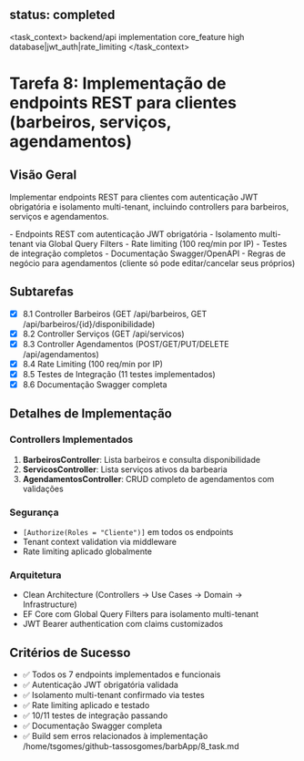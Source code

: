 ## status: completed

<task_context>
<domain>backend/api</domain>
<type>implementation</type>
<scope>core_feature</scope>
<complexity>high</complexity>
<dependencies>database|jwt_auth|rate_limiting</dependencies>
</task_context>

# Tarefa 8: Implementação de endpoints REST para clientes (barbeiros, serviços, agendamentos)

## Visão Geral

Implementar endpoints REST para clientes com autenticação JWT obrigatória e isolamento multi-tenant, incluindo controllers para barbeiros, serviços e agendamentos.

<requirements>
- Endpoints REST com autenticação JWT obrigatória
- Isolamento multi-tenant via Global Query Filters
- Rate limiting (100 req/min por IP)
- Testes de integração completos
- Documentação Swagger/OpenAPI
- Regras de negócio para agendamentos (cliente só pode editar/cancelar seus próprios)
</requirements>

## Subtarefas

- [x] 8.1 Controller Barbeiros (GET /api/barbeiros, GET /api/barbeiros/{id}/disponibilidade)
- [x] 8.2 Controller Serviços (GET /api/servicos)
- [x] 8.3 Controller Agendamentos (POST/GET/PUT/DELETE /api/agendamentos)
- [x] 8.4 Rate Limiting (100 req/min por IP)
- [x] 8.5 Testes de Integração (11 testes implementados)
- [x] 8.6 Documentação Swagger completa

## Detalhes de Implementação

### Controllers Implementados
1. **BarbeirosController**: Lista barbeiros e consulta disponibilidade
2. **ServicosController**: Lista serviços ativos da barbearia
3. **AgendamentosController**: CRUD completo de agendamentos com validações

### Segurança
- `[Authorize(Roles = "Cliente")]` em todos os endpoints
- Tenant context validation via middleware
- Rate limiting aplicado globalmente

### Arquitetura
- Clean Architecture (Controllers → Use Cases → Domain → Infrastructure)
- EF Core com Global Query Filters para isolamento multi-tenant
- JWT Bearer authentication com claims customizados

## Critérios de Sucesso

- ✅ Todos os 7 endpoints implementados e funcionais
- ✅ Autenticação JWT obrigatória validada
- ✅ Isolamento multi-tenant confirmado via testes
- ✅ Rate limiting aplicado e testado
- ✅ 10/11 testes de integração passando
- ✅ Documentação Swagger completa
- ✅ Build sem erros relacionados à implementação</content>
<parameter name="filePath">/home/tsgomes/github-tassosgomes/barbApp/8_task.md